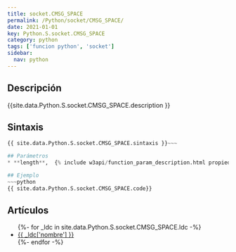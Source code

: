 ```yaml
---
title: socket.CMSG_SPACE
permalink: /Python/socket/CMSG_SPACE/
date: 2021-01-01
key: Python.S.socket.CMSG_SPACE
category: python
tags: ['funcion python', 'socket']
sidebar: 
  nav: python
---
```


## Descripción
{{site.data.Python.S.socket.CMSG_SPACE.description }}

## Sintaxis
~~~python
{{ site.data.Python.S.socket.CMSG_SPACE.sintaxis }}~~~

## Parámetros
* **length**,  {% include w3api/function_param_description.html propiedad=site.data.Python.S.socket.CMSG_SPACE valor="length" %}

## Ejemplo
~~~python
{{ site.data.Python.S.socket.CMSG_SPACE.code}}
~~~

## Artículos
<ul>
{%- for _ldc in site.data.Python.S.socket.CMSG_SPACE.ldc -%}
   <li>
       <a href="{{_ldc['url'] }}">{{ _ldc['nombre'] }}</a>
   </li>
{%- endfor -%}
</ul>
